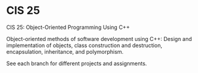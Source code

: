 # CIS 25
CIS 25: Object-Oriented Programming Using C++

Object-oriented methods of software development using C++: Design and implementation of objects, class construction and destruction, encapsulation, inheritance, and polymorphism. 

See each branch for different projects and assignments.
